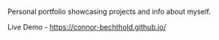 Personal portfolio showcasing projects and info about myself.

Live Demo - https://connor-bechthold.github.io/

